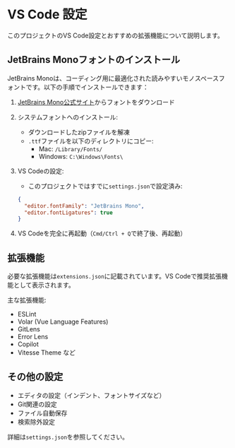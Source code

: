 # VS Code 設定

このプロジェクトのVS Code設定とおすすめの拡張機能について説明します。

## JetBrains Monoフォントのインストール

JetBrains Monoは、コーディング用に最適化された読みやすいモノスペースフォントです。以下の手順でインストールできます：

1. [JetBrains Mono公式サイト](https://www.jetbrains.com/lp/mono/)からフォントをダウンロード

2. システムフォントへのインストール:
   - ダウンロードしたzipファイルを解凍
   - `.ttf`ファイルを以下のディレクトリにコピー:
     - Mac: `/Library/Fonts/`
     - Windows: `C:\Windows\Fonts\`

3. VS Codeの設定:
   - このプロジェクトではすでに`settings.json`で設定済み:
   ```json
   {
     "editor.fontFamily": "JetBrains Mono",
     "editor.fontLigatures": true
   }
   ```

4. VS Codeを完全に再起動（`Cmd/Ctrl + Q`で終了後、再起動）

## 拡張機能

必要な拡張機能は`extensions.json`に記載されています。VS Codeで推奨拡張機能として表示されます。

主な拡張機能:
- ESLint
- Volar (Vue Language Features)
- GitLens
- Error Lens
- Copilot
- Vitesse Theme
など

## その他の設定

- エディタの設定（インデント、フォントサイズなど）
- Git関連の設定
- ファイル自動保存
- 検索除外設定

詳細は`settings.json`を参照してください。
